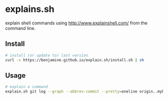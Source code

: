 explains.sh
===============

explain shell commands using http://www.explainshell.com/ from the command line.

Install
-------
``` sh
# install (or update to) last version
curl -s https://benjamine.github.io/explain.sh/install.sh | sh
```
Usage
-----
``` sh
# explain a command
explain.sh git log --graph --abbrev-commit --pretty=oneline origin..mybranch
```
